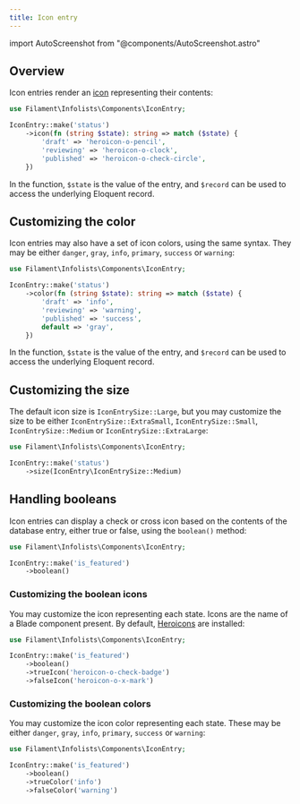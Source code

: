 ```yaml
---
title: Icon entry
---
```

import AutoScreenshot from "@components/AutoScreenshot.astro"

## Overview

Icon entries render an [icon](https://blade-ui-kit.com/blade-icons?set=1#search) representing their contents:

```php
use Filament\Infolists\Components\IconEntry;

IconEntry::make('status')
    ->icon(fn (string $state): string => match ($state) {
        'draft' => 'heroicon-o-pencil',
        'reviewing' => 'heroicon-o-clock',
        'published' => 'heroicon-o-check-circle',
    })
```

In the function, `$state` is the value of the entry, and `$record` can be used to access the underlying Eloquent record.

<AutoScreenshot name="infolists/entries/icon/simple" alt="Icon entry" version="3.x" />

## Customizing the color

Icon entries may also have a set of icon colors, using the same syntax. They may be either `danger`, `gray`, `info`, `primary`, `success` or `warning`:

```php
use Filament\Infolists\Components\IconEntry;

IconEntry::make('status')
    ->color(fn (string $state): string => match ($state) {
        'draft' => 'info',
        'reviewing' => 'warning',
        'published' => 'success',
        default => 'gray',
    })
```

In the function, `$state` is the value of the entry, and `$record` can be used to access the underlying Eloquent record.

<AutoScreenshot name="infolists/entries/icon/color" alt="Icon entry with color" version="3.x" />

## Customizing the size

The default icon size is `IconEntrySize::Large`, but you may customize the size to be either `IconEntrySize::ExtraSmall`, `IconEntrySize::Small`, `IconEntrySize::Medium` or `IconEntrySize::ExtraLarge`:

```php
use Filament\Infolists\Components\IconEntry;

IconEntry::make('status')
    ->size(IconEntry\IconEntrySize::Medium)
```

<AutoScreenshot name="infolists/entries/icon/medium" alt="Medium-sized icon entry" version="3.x" />

## Handling booleans

Icon entries can display a check or cross icon based on the contents of the database entry, either true or false, using the `boolean()` method:

```php
use Filament\Infolists\Components\IconEntry;

IconEntry::make('is_featured')
    ->boolean()
```

<AutoScreenshot name="infolists/entries/icon/boolean" alt="Icon entry to display a boolean" version="3.x" />

### Customizing the boolean icons

You may customize the icon representing each state. Icons are the name of a Blade component present. By default, [Heroicons](https://heroicons.com) are installed:

```php
use Filament\Infolists\Components\IconEntry;

IconEntry::make('is_featured')
    ->boolean()
    ->trueIcon('heroicon-o-check-badge')
    ->falseIcon('heroicon-o-x-mark')
```

<AutoScreenshot name="infolists/entries/icon/boolean-icon" alt="Icon entry to display a boolean with custom icons" version="3.x" />

### Customizing the boolean colors

You may customize the icon color representing each state. These may be either `danger`, `gray`, `info`, `primary`, `success` or `warning`:

```php
use Filament\Infolists\Components\IconEntry;

IconEntry::make('is_featured')
    ->boolean()
    ->trueColor('info')
    ->falseColor('warning')
```

<AutoScreenshot name="infolists/entries/icon/boolean-color" alt="Icon entry to display a boolean with custom colors" version="3.x" />
